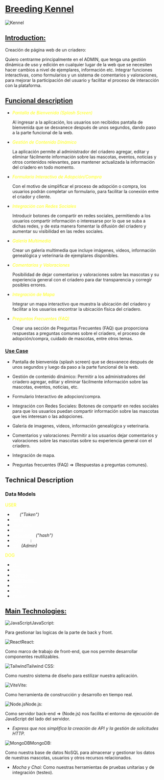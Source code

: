 # <u>Breeding Kennel</u>

![Kennel](https://media1.giphy.com/media/v1.Y2lkPTc5MGI3NjExZnM4M2dhY2pubjI3bTZkOTAzcWlpdzkxcTI2bGFnNG1taXZuNDFwbSZlcD12MV9pbnRlcm5hbF9naWZfYnlfaWQmY3Q9Zw/gQ0w92ggtPypO/giphy.gif)

## <u>Introduction:</u>

Creación de página web de un criadero:

Quiero centrarme principalmente en el ADMIN, que tenga una gestión dinámica de uso y edición en cualquier lugar de la web que se necesiten hacer cambios a nivel de ejemplares, información etc.
Integrar funciones interactivas, como formularios y un sistema de comentarios y valoraciones, para mejorar la participación del usuario y facilitar el proceso de interacción con la plataforma.

## <u>Funcional description</u>

- _<p style="color:yellow;">Pantalla de Bienvenida (Splash Screen)</p>_
  Al ingresar a la aplicación, los usuarios son recibidos pantalla de bienvenida que se desvanece después de unos segundos, dando paso a la parte funcional de la web.

- _<p style="color:yellow;">Gestión de Contenido Dinámico</p>_
  La aplicación permite al administrador del criadero agregar, editar y eliminar fácilmente información sobre las mascotas, eventos, noticias y otros contenidos relevantes, para mantener actualizada la información del criadero en todo momento.

- _<p style="color:yellow;">Formulario Interactivo de Adopción/Compra</p>_
  Con el motivo de simplificar el proceso de adopción o compra, los usuarios podrán completar un formulario, para facilitar la conexión entre el criador y cliente.

- _<p style="color:yellow;">Integración con Redes Sociales</p>_
  Introducir botones de compartir en redes sociales, permitiendo a los usuarios compartir información o interesarse por lo que se suba a dichas redes, y de esta manera fomentar la difusión del criadero y aumentar su visibilidad en las redes sociales.

- _<p style="color:yellow;">Galería Multimedia</p>_
  Crear un galería multimedia que incluye imágenes, videos, información genealógica y veterinaria de ejemplares disponibles.

- _<p style="color:yellow;">Comentarios y Valoraciones</p>_
  Posibilidad de dejar comentarios y valoraciones sobre las mascotas y su experiencia general con el criadero para dar transparencia y corregir posibles errores.

- _<p style="color:yellow;">Integración de Mapa</p>_
  Integrar un mapa interactivo que muestra la ubicación del criadero y facilitar a los usuarios encontrar la ubicación física del criadero.

- _<p style="color:yellow;">Preguntas Frecuentes (FAQ)</p>_
  Crear una sección de Preguntas Frecuentes (FAQ) que proporciona respuestas a preguntas comunes sobre el criadero, el proceso de adopción/compra, cuidado de mascotas, entre otros temas.

### <u>Use Case</u>

- Pantalla de bienvenida (splash screen) que se desvanece después de unos segundos y luego da paso a la parte funcional de la web.

- Gestión de contenido dinámico: Permitir a los administradores del criadero agregar, editar y eliminar fácilmente información sobre las mascotas, eventos, noticias, etc.

- Formulario Interactivo de adopcion/compra.

- Integración con Redes Sociales: Botones de compartir en redes sociales para que los usuarios puedan compartir información sobre las mascotas que les interesan o las adopciones.

- Galería de imagenes, videos, información genealógica y veterinaria.

- Comentarios y valoraciones: Permitir a los usuarios dejar comentarios y valoraciones sobre las mascotas sobre su experiencia general con el criadero.

- Integración de mapa.

- Preguntas frecuentes (FAQ) => (Respuestas a preguntas comunes).

## Technical Description

### Data Models

<p style="color:yellow;">USER<p/>

- <u style="color:white;">id :</u> _("Token")_
- <u style="color:white;">name :</u>
- <u style="color:white;">username :</u>
- <u style="color:white;">email :</u>
- <u style="color:white;">password :</u> _("hash")_
- <u style="color:white;">nombre :</u>:
- <u style="color:white;">rol :</u> _*(Admin*)_

<p style="color:yellow;">DOG<p/>

- <u style="color:white;">id :</u>
- <u style="color:white;">chip :</u>
- <u style="color:white;">nombre :</u>
- <u style="color:white;">nacimiento :</u>
- <u style="color:white;">genero :</u>
- <u style="color:white;">afijo :</u>
- <u style="color:white;">imagen :</u>

## <u>Main Technologies:</u>

![JavaScript](https://img.icons8.com/?size=48&id=108784&format=png)JavaScript: <p>Para gestionar las logicas de la parte de back y front.<p/>

![React](https://img.icons8.com/?size=40&id=bzf0DqjXFHIW&format=png)React: <p>Como marco de trabajo de front-end, que nos permite desarrollar componentes reutilizables.<p/>

![Tailwind](https://img.icons8.com/?size=48&id=4PiNHtUJVbLs&format=png)Tailwind CSS: <p>Como nuestro sistema de diseño para estilizar nuestra aplicación.<p/>

![Vite](https://img.icons8.com/?size=48&id=dJjTWMogzFzg&format=png)Vite: <p>Como herramienta de construcción y desarrollo en tiempo real.<p/>

![Node.js](https://img.icons8.com/?size=48&id=54087&format=png)Node.js: <p>Como servidor back-end => (Node.js) nos facilita el entorno de ejecución de JavaScript del lado del servidor.<p/>

- _Express que nos simplifica la creación de API y la gestión de solicitudes HTTP._

![MongoDB](https://img.icons8.com/?size=48&id=74402&format=png)MongoDB: <p>Como nuestra base de datos NoSQL para almacenar y gestionar los datos de nuestras mascotas, usuarios y otros recursos relacionados.<p/>

- _Mocha y Chai:_ Como nuestras herramientas de pruebas unitarias y de integración (testeo).
